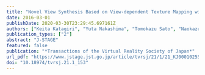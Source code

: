 ```yaml
---
title: "Novel View Synthesis Based on View-dependent Texture Mapping with Geometry-aware Color Continuity(textlessSpecial issuetextgreaterVR Psychology VI)"
date: 2016-03-01
publishDate: 2020-03-30T23:29:45.697161Z
authors: ["Keita Katagiri", "Yuta Nakashima", "Tomokazu Sato", "Naokazu Yokoya"]
publication_types: ["2"]
abstract: "J-STAGE"
featured: false
publication: "*Transactions of the Virtual Reality Society of Japan*"
url_pdf: "https://www.jstage.jst.go.jp/article/tvrsj/21/1/21_KJ00010255263/_article/-char/ja/"
doi: "10.18974/tvrsj.21.1_153"
---
```


